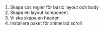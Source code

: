 1. Skapa css regler för basic layout och body
2. Skapa en layout komponent
3. Vi ska skapa en header
4. Installera paket för animerad scroll
